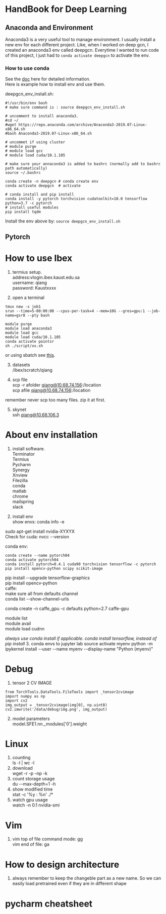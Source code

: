 # HandBook for Deep Learning
## Anaconda and Environment
Anaconda3 is a very useful tool to manage environment. I usually install a new env for each different project. Like, when I worked on deep gcn, I created an anaconda3 env called deepgcn. Everytime I wanted to run code of this project, I just had to `conda activate deepgcn` to activate the env. 

### How to use conda
See the [doc](https://docs.conda.io/projects/conda/en/latest/user-guide/tasks/manage-environments.html) here for detailed information.   
Here is example how to install env and use them.

deepgcn_env_install.sh:
```
#!/usr/bin/env bash
# make sure command is : source deepgcn_env_install.sh

# uncomment to install anaconda3.
#cd ~/
#wget https://repo.anaconda.com/archive/Anaconda3-2019.07-Linux-x86_64.sh
#bash Anaconda3-2019.07-Linux-x86_64.sh

# uncommet if using cluster
# module purge
# module load gcc
# module load cuda/10.1.105

# make sure your annaconda3 is added to bashrc (normally add to bashrc path automatically)
source ~/.bashrc

conda create -n deepgcn # conda create env
conda activate deepgcn  # activate

# conda install and pip install
conda install -y pytorch torchvision cudatoolkit=10.0 tensorflow python=3.7 -c pytorch
# install useful modules
pip install tqdm
```

Install the env above by: `source deepgcn_env_install.sh`


## Pytorch

# How to use Ibex
1. termius setup.   
address:vlogin.ibex.kaust.edu.sa  
username: qiang  
password: Kaustxxxx  
   
2. open a terminal   
```
tmux new -s job1 
srun --time=5-00:00:00 --cpus-per-task=4 --mem=10G --gres=gpu:1 --job-name=gsr8 --pty bash

module purge
module load anaconda3
module load gcc
module load cuda/10.1.105
conda activate pointsr 
sh ./script/xx.sh
```

or using sbatch
see [this](https://www.hpc.kaust.edu.sa/sites/default/files/files/public/Cluster_training/26_11_2018/0_Ibex_cheat_sheet_Nov_26_2018.pdf).

3. datasets   
/ibex/scratch/qiang

4. scp file  
scp -r afolder qiang@10.68.74.156:/location  
scp afile qiang@10.68.74.156:/location  

remember never scp too many files. zip it at first.   

5. skynet  
ssh qiang@10.68.106.3

# About env installation
1. install software.  
Terminator  
Termius  
Pycharm  
Synergy  
Xnview  
Filezilla   
conda  
matlab  
chrome  
mailspring  
slack  

2. install env  
show envs: conda info -e

sudo apt-get install nvidia-XYXYX   
Check for cuda: nvcc --version  

conda env:
```
conda create --name pytorch04
conda activate pytorch04
conda install pytorch=0.4.1 cuda90 torchvision tensorflow -c pytorch 
pip install opencv-python scipy scikit-image
```

<!-- tesorflow for 3d -->
pip install --upgrade tensorflow-graphics  
pip install opencv-python  
caffe:  
make sure all from defaults channel  
conda list --show-channel-urls  

conda create -n caffe_gpu -c defaults python=2.7 caffe-gpu    


module list  
module avail  
module load cudnn  

*always use conda install if applicable. conda install tensorflow, instead of pip install*
3. conda envs to jupyter lab
source activate myenv
python -m ipykernel install --user --name myenv --display-name "Python (myenv)"

# Debug
1. tensor 2 CV IMAGE 
```
from TorchTools.DataTools.FileTools import _tensor2cvimage 
import numpy as np 
import cv2 
img_output = _tensor2cvimage(img[0], np.uint8) 
cv2.imwrite('/data/debug/img.png', img_output)  
```

2. model parameters  
model.SFE1.nn._modules['0'].weight

# Linux 
1. counting  
ls -l | wc -l
2. download  
wget -r -p -np -k  
3. count storage usage  
du --max-depth=1 -h
4. show modified time  
stat -c '%y : %n' ./*  
5. watch gpu usage  
watch -n 0.1 nvidia-smi

  
# Vim
1. vim top of file
    command mode: gg  
    vim end of file: ga
    
    
# How to design architecture 
1. always remember to keep the changeble part as a new name. So we can
easily load pretrained even if they are in different shape  


# pycharm cheatsheet
